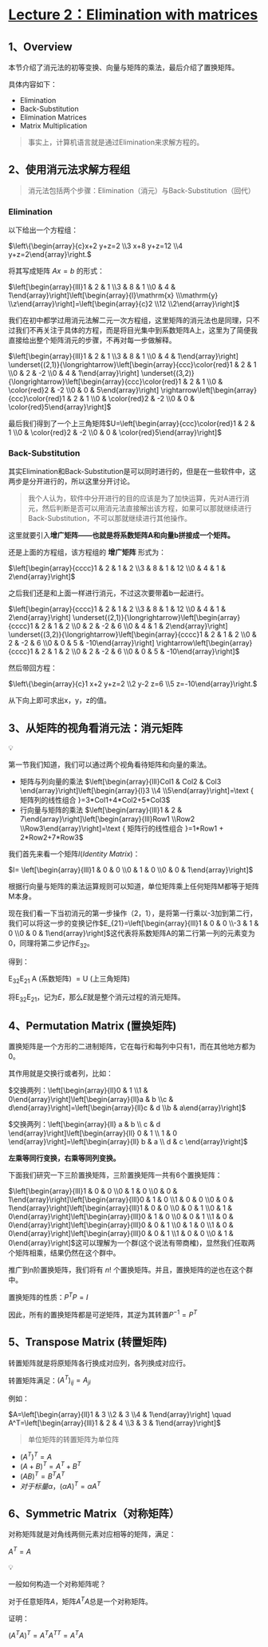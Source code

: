 # [Lecture 2：Elimination with matrices](https://ocw.mit.edu/courses/18-06-linear-algebra-spring-2010/resources/lecture-2-elimination-with-matrices/)

## 1、Overview

本节介绍了消元法的初等变换、向量与矩阵的乘法，最后介绍了置换矩阵。

具体内容如下：
- Elimination
- Back-Substitution
- Elimination Matrices
- Matrix Multiplication

> 事实上，计算机语言就是通过Elimination来求解方程的。
> 

## 2、使用消元法求解方程组

> 消元法包括两个步骤：Elimination（消元）与Back-Substitution（回代）

### Elimination

以下给出一个方程组：

$\left\{\begin{array}{c}x+2 y+z=2 \\3 x+8 y+z=12 \\4 y+z=2\end{array}\right.$

将其写成矩阵 $Ax=b$ 的形式：

$\left[\begin{array}{lll}1 & 2 & 1 \\3 & 8 & 1 \\0 & 4 & 1\end{array}\right]\left[\begin{array}{l}\mathrm{x} \\\mathrm{y} \\z\end{array}\right]=\left[\begin{array}{c}2 \\12 \\2\end{array}\right]$

我们在初中都学过用消元法解二元一次方程组，这里矩阵的消元法也是同理，只不过我们不再关注于具体的方程，而是将目光集中到系数矩阵A上，这里为了简便我直接给出整个矩阵消元的步骤，不再对每一步做解释。

$\left[\begin{array}{lll}1 & 2 & 1 \\3 & 8 & 1 \\0 & 4 & 1\end{array}\right] \underset{(2,1)}{\longrightarrow}\left[\begin{array}{ccc}\color{red}1 & 2 & 1 \\0 & 2 & -2 \\0 & 4 & 1\end{array}\right] \underset{(3,2)}{\longrightarrow}\left[\begin{array}{ccc}\color{red}1 & 2 & 1 \\0 & \color{red}2 & -2 \\0 & 0 & 5\end{array}\right] \rightarrow\left[\begin{array}{ccc}\color{red}1 & 2 & 1 \\0 & \color{red}2 & -2 \\0 & 0 & \color{red}5\end{array}\right]$

最后我们得到了一个上三角矩阵$U=\left[\begin{array}{ccc}\color{red}1 & 2 & 1 \\0 & \color{red}2 & -2 \\0 & 0 & \color{red}5\end{array}\right]$

### Back-Substitution

其实Elimination和Back-Substitution是可以同时进行的，但是在一些软件中，这两步是分开进行的，所以这里分开讨论。

> 我个人认为，软件中分开进行的目的应该是为了加快运算，先对A进行消元，然后判断是否可以用消元法直接解出该方程，如果可以那就继续进行Back-Substitution，不可以那就继续进行其他操作。

这里就要引入**增广矩阵——也就是将系数矩阵A和向量b拼接成一个矩阵。**

还是上面的方程组，该方程组的 **增广矩阵** 形式为：

$\left[\begin{array}{cccc}1 & 2 & 1 & 2 \\3 & 8 & 1 & 12 \\0 & 4 & 1 & 2\end{array}\right]$

之后我们还是和上面一样进行消元，不过这次要带着b一起进行。

$\left[\begin{array}{cccc}1 & 2 & 1 & 2 \\3 & 8 & 1 & 12 \\0 & 4 & 1 & 2\end{array}\right] \underset{(2,1)}{\longrightarrow}\left[\begin{array}{cccc}1 & 2 & 1 & 2 \\0 & 2 & -2 & 6 \\0 & 4 & 1 & 2\end{array}\right] \underset{(3,2)}{\longrightarrow}\left[\begin{array}{cccc}1 & 2 & 1 & 2 \\0 & 2 & -2 & 6 \\0 & 0 & 5 & -10\end{array}\right] \rightarrow\left[\begin{array}{cccc}1 & 2 & 1 & 2 \\0 & 2 & -2 & 6 \\0 & 0 & 5 & -10\end{array}\right]$

然后带回方程：

$\left\{\begin{array}{c}1 x+2 y+z=2 \\2 y-2 z=6 \\5 z=-10\end{array}\right.$

从下向上即可求出x，y，z的值。

## 3、从矩阵的视角看消元法：消元矩阵

<aside>
💡

第一节我们知道，我们可以通过两个视角看待矩阵和向量的乘法。

- 矩阵与列向量的乘法
$\left[\begin{array}{lll}Col1 & Col2 & Col3 \end{array}\right]\left[\begin{array}{l}3 \\4 \\5\end{array}\right]=\text { 矩阵列的线性组合 }=3*Col1+4*Col2+5*Col3$
- 行向量与矩阵的乘法
$\left[\begin{array}{lll}1 & 2 & 7\end{array}\right]\left[\begin{array}{lll}Row1 \\Row2 \\Row3\end{array}\right]=\text { 矩阵行的线性组合 }=1*Row1 + 2*Row2+7*Row3$
</aside>

我们首先来看一个矩阵$I(Identity\ Matrix)$：

$I= \left[\begin{array}{lll}1 & 0 & 0 \\0 & 1 & 0 \\0 & 0 & 1\end{array}\right]$

根据行向量与矩阵的乘法运算规则可以知道，单位矩阵乘上任何矩阵M都等于矩阵M本身。

现在我们看一下当初消元的第一步操作（2，1），是将第一行乘以-3加到第二行，我们可以将这一步的变换记作$E_{21}=\left[\begin{array}{lll}1 & 0 & 0 \\-3 & 1 & 0 \\0 & 0 & 1\end{array}\right]$这代表将系数矩阵A的第二行第一列的元素变为0，同理将第二步记作$E_{32}$。

得到：

$\mathrm{E}_{32} \mathrm{E}_{21} \mathrm{~A} \text { (系数矩阵) }=\mathrm{U} \text { (上三角矩阵) }$

将$\mathrm{E}_{32} \mathrm{E}_{21}$，记为$E$，那么$E$就是整个消元过程的消元矩阵。

## 4、Permutation Matrix (置换矩阵)

置换矩阵是一个方形的二进制矩阵，它在每行和每列中只有1，而在其他地方都为0。

其作用就是交换行或者列，比如：

$交换两列：\left[\begin{array}{ll}0 & 1 \\1 & 0\end{array}\right]\left[\begin{array}{ll}a & b \\c & d\end{array}\right]=\left[\begin{array}{ll}c & d \\b & a\end{array}\right]$

$交换两列：\left[\begin{array}{ll}
a & b \\
c & d
\end{array}\right]\left[\begin{array}{ll}
0 & 1 \\
1 & 0
\end{array}\right]=\left[\begin{array}{ll}
b & a \\
d & c
\end{array}\right]$

**左乘等同行变换，右乘等同列变换。**

下面我们研究一下三阶置换矩阵，三阶置换矩阵一共有6个置换矩阵：

$\left[\begin{array}{lll}1 & 0 & 0 \\0 & 1 & 0 \\0 & 0 & 1\end{array}\right]\left[\begin{array}{lll}0 & 1 & 0 \\1 & 0 & 0 \\0 & 0 & 1\end{array}\right]\left[\begin{array}{lll}1 & 0 & 0 \\0 & 0 & 1 \\0 & 1 & 0\end{array}\right]\left[\begin{array}{lll}0 & 1 & 0 \\0 & 0 & 1 \\1 & 0 & 0\end{array}\right]\left[\begin{array}{lll}0 & 0 & 1 \\0 & 1 & 0 \\1 & 0 & 0\end{array}\right]\left[\begin{array}{lll}0 & 0 & 1 \\1 & 0 & 0 \\0 & 1 & 0\end{array}\right]$这可以理解为一个群(这个说法有带商榷)，显然我们任取两个矩阵相乘，结果仍然在这个群中。

推广到n阶置换矩阵，我们将有 $n!$ 个置换矩阵。并且，置换矩阵的逆也在这个群中。

置换矩阵的性质：$P^TP=I$

因此，所有的置换矩阵都是可逆矩阵，其逆为其转置$P^{-1}=P^T$

## 5、Transpose Matrix (转置矩阵)

转置矩阵就是将原矩阵各行换成对应列，各列换成对应行。

转置矩阵满足：$(A^T)_{ij}=A_{ji}$

例如：

$A=\left[\begin{array}{ll}1 & 3 \\2 & 3 \\4 & 1\end{array}\right] \quad A^T=\left[\begin{array}{lll}1 & 2 & 4 \\3 & 3 & 1\end{array}\right]$

> 单位矩阵的转置矩阵为单位阵
> 
- $(A^T)^T = A$
- $(A+B)^T = A^T + B^T$
- $(AB)^T = B^T A^T$
- $对于标量α，(αA)^T = αA^T$

## 6、Symmetric Matrix（对称矩阵）

对称矩阵就是对角线两侧元素对应相等的矩阵，满足：

$A^T=A$

<aside>
💡

一般如何构造一个对称矩阵呢？

对于任意矩阵$A$，矩阵$A^TA$总是一个对称矩阵。

证明：

$(A^TA)^T=A^TA^{TT}=A^TA$

</aside>